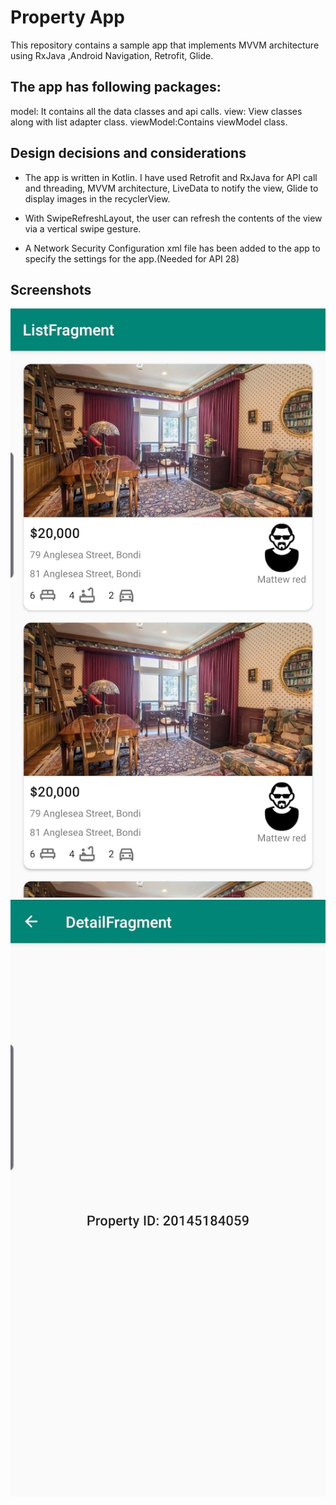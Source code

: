 # Property App

This repository contains a sample app that implements MVVM architecture using RxJava ,Android Navigation, Retrofit, Glide.

## The app has following packages:

model: It contains all the data classes and api calls.
view: View classes along with list adapter class.
viewModel:Contains viewModel class.

## Design decisions and considerations

* The app is written in Kotlin. I have used Retrofit and RxJava for API call and threading, MVVM architecture, LiveData to notify the view, Glide to display images in the recyclerView.

* With SwipeRefreshLayout, the user can refresh the contents of the view via a vertical swipe gesture.

* A Network Security Configuration xml file has been added to the app to specify the settings for the app.(Needed for API 28)

## Screenshots
![Alt text](/listFragment.jpg?raw=true "ListFragment") ![Alt text](/detailFragment.jpg?raw=true "DetailFragment")